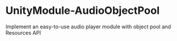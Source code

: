 # UnityModule-AudioObjectPool
Implement an easy-to-use audio player module with object pool and Resources API
